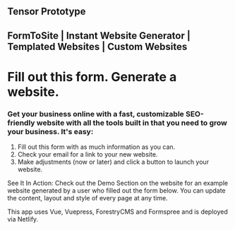Tensor Prototype
---
FormToSite | Instant Website Generator | Templated Websites | Custom Websites
---

# Fill out this form. Generate a website.
### Get your business online with a fast, customizable SEO-friendly website with all the tools built in that you need to grow your business. It's easy:

1. Fill out this form with as much information as you can.
2. Check your email for a link to your new website.
3. Make adjustments (now or later) and click a button to launch your website.

See It In Action:
Check out the Demo Section on the website for an example website generated by a user who filled out the form below. You can update the content, layout and style of every page at any time.

This app uses Vue, Vuepress, ForestryCMS and Formspree and is deployed via Netlify. 

<!-- <iframe src="https://www.3cx.com" frameborder="0" style="width:80vw; height:80vh;"></iframe> -->

<link rel="stylesheet" href="https://stackpath.bootstrapcdn.com/bootstrap/4.1.3/css/bootstrap.min.css" integrity="sha384-MCw98/SFnGE8fJT3GXwEOngsV7Zt27NXFoaoApmYm81iuXoPkFOJwJ8ERdknLPMO" crossorigin="anonymous">

<netlify-form/>
